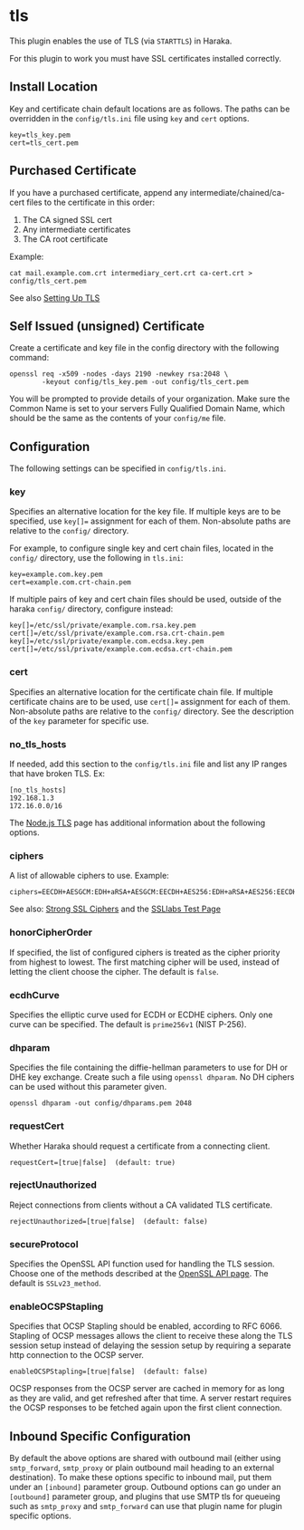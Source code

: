 # tls

This plugin enables the use of TLS (via `STARTTLS`) in Haraka.

For this plugin to work you must have SSL certificates installed correctly.

## Install Location

Key and certificate chain default locations are as follows. The paths
can be overridden in the `config/tls.ini` file using `key` and `cert` options.

    key=tls_key.pem
    cert=tls_cert.pem

## Purchased Certificate

If you have a purchased certificate, append any intermediate/chained/ca-cert
files to the certificate in this order:

1. The CA signed SSL cert
2. Any intermediate certificates
3. The CA root certificate

Example:

    cat mail.example.com.crt intermediary_cert.crt ca-cert.crt > config/tls_cert.pem

See also [Setting Up TLS](https://github.com/haraka/Haraka/wiki/Setting-up-TLS-with-CA-certificates)

## Self Issued (unsigned) Certificate

Create a certificate and key file in the config directory with the following
command:

    openssl req -x509 -nodes -days 2190 -newkey rsa:2048 \
            -keyout config/tls_key.pem -out config/tls_cert.pem

You will be prompted to provide details of your organization. Make sure the
Common Name is set to your servers Fully Qualified Domain Name, which should
be the same as the contents of your `config/me` file.

## Configuration

The following settings can be specified in `config/tls.ini`.

### key

Specifies an alternative location for the key file. If multiple keys are to be
specified, use `key[]=` assignment for each of them. Non-absolute paths are relative
to the `config/` directory.

For example, to configure single key and cert chain files, located in the `config/`
directory, use the following in `tls.ini`:

    key=example.com.key.pem
    cert=example.com.crt-chain.pem

If multiple pairs of key and cert chain files should be used, outside of the haraka
`config/` directory, configure instead:

    key[]=/etc/ssl/private/example.com.rsa.key.pem
    cert[]=/etc/ssl/private/example.com.rsa.crt-chain.pem
    key[]=/etc/ssl/private/example.com.ecdsa.key.pem
    cert[]=/etc/ssl/private/example.com.ecdsa.crt-chain.pem

### cert

Specifies an alternative location for the certificate chain file. If multiple
certificate chains are to be used, use `cert[]=` assignment for each of them.
Non-absolute paths are relative to the `config/` directory. See the description of
the `key` parameter for specific use.

### no_tls_hosts

If needed, add this section to the `config/tls.ini` file and list any IP ranges that have
broken TLS. Ex:

    [no_tls_hosts]
    192.168.1.3
    172.16.0.0/16


The [Node.js TLS](http://nodejs.org/api/tls.html) page has additional information
about the following options.

### ciphers

A list of allowable ciphers to use. Example:

    ciphers=EECDH+AESGCM:EDH+aRSA+AESGCM:EECDH+AES256:EDH+aRSA+AES256:EECDH+AES128:EDH+aRSA+AES128:RSA+AES:RSA+3DES

See also: [Strong SSL Ciphers](http://cipherli.st) and the [SSLlabs Test Page](https://www.ssllabs.com/ssltest/index.html)

### honorCipherOrder

If specified, the list of configured ciphers is treated as the cipher priority from
highest to lowest. The first matching cipher will be used, instead of letting the
client choose the cipher. The default is `false`.

### ecdhCurve

Specifies the elliptic curve used for ECDH or ECDHE ciphers.
Only one curve can be specified. The default is `prime256v1` (NIST P-256).

### dhparam

Specifies the file containing the diffie-hellman parameters to
use for DH or DHE key exchange. Create such a file using `openssl dhparam`.
No DH ciphers can be used without this parameter given.

    openssl dhparam -out config/dhparams.pem 2048


### requestCert

Whether Haraka should request a certificate from a connecting client.

    requestCert=[true|false]  (default: true)

### rejectUnauthorized

Reject connections from clients without a CA validated TLS certificate.

    rejectUnauthorized=[true|false]  (default: false)

### secureProtocol

Specifies the OpenSSL API function used for handling the TLS session. Choose
one of the methods described at the
[OpenSSL API page](https://www.openssl.org/docs/manmaster/ssl/ssl.html).
The default is `SSLv23_method`.

### enableOCSPStapling

Specifies that OCSP Stapling should be enabled, according to RFC 6066.
Stapling of OCSP messages allows the client to receive these along the
TLS session setup instead of delaying the session setup by requiring a
separate http connection to the OCSP server.

    enableOCSPStapling=[true|false]  (default: false)

OCSP responses from the OCSP server are cached in memory for as long as
they are valid, and get refreshed after that time. A server restart
requires the OCSP responses to be fetched again upon the first client
connection.

## Inbound Specific Configuration

By default the above options are shared with outbound mail (either
using `smtp_forward`, `smtp_proxy` or plain outbound mail heading to
an external destination). To make these options specific to inbound
mail, put them under an `[inbound]` parameter group. Outbound options
can go under an `[outbound]` parameter group, and plugins that use
SMTP tls for queueing such as `smtp_proxy` and `smtp_forward` can
use that plugin name for plugin specific options.
